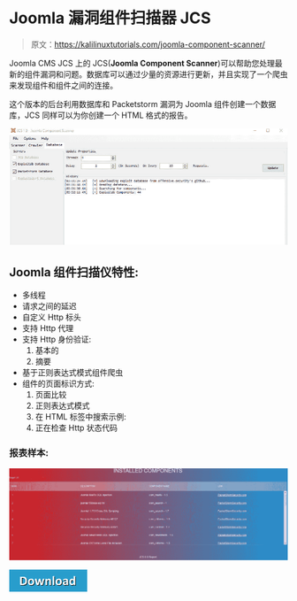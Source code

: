 # Joomla 漏洞组件扫描器 JCS

> 原文：<https://kalilinuxtutorials.com/joomla-component-scanner/>

Joomla CMS JCS 上的 JCS(**Joomla Component Scanner**)可以帮助您处理最新的组件漏洞和问题。数据库可以通过少量的资源进行更新，并且实现了一个爬虫来发现组件和组件之间的连接。

这个版本的后台利用数据库和 Packetstorm 漏洞为 Joomla 组件创建一个数据库，JCS 同样可以为你创建一个 HTML 格式的报告。

![Joomla Component Scanner](img/eced13e7265e757c161fc750677102c6.png)

## **Joomla 组件扫描仪特性:**

*   多线程
*   请求之间的延迟
*   自定义 Http 标头
*   支持 Http 代理
*   支持 Http 身份验证:
    1.  基本的
    2.  摘要
*   基于正则表达式模式组件爬虫
*   组件的页面标识方式:
    1.  页面比较
    2.  正则表达式模式
    3.  在 HTML 标签中搜索示例:<title>未找到</title>
    4.  正在检查 Http 状态代码

### **报表样本:**

![](img/9f990ae997760480caf85b79ceab7f93.png)

[![](img/a51de913dc60eee505c4a68651ee8e4d.png)](https://github.com/TheM4hd1/JCS)